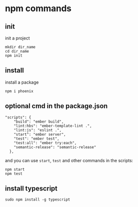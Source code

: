 # npm commands

## init
init a project
``` shell
mkdir dir_name
cd dir_name
npm init
```

## install
install a package

``` shell
npm i phoenix
```

## optional cmd in the package.json

``` shell
"scripts": {
    "build": "ember build",
    "lint:hbs": "ember-template-lint .",
    "lint:js": "eslint .",
    "start": "ember server",
    "test": "ember test",
    "test:all": "ember try:each",
    "semantic-release": "semantic-release"
  },
```
and you can use `start`, `test` and other commands in the scripts:

``` shell
npm start
npm test
```

## install typescript

``` shell
sudo npm install -g typescript
```

